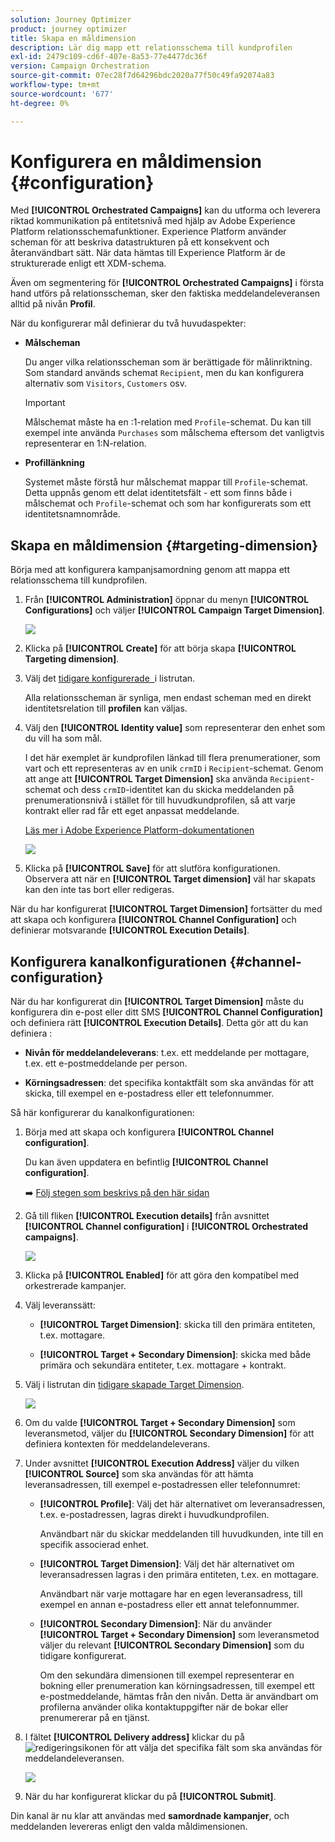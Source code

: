 ```yaml
---
solution: Journey Optimizer
product: journey optimizer
title: Skapa en måldimension
description: Lär dig mapp ett relationsschema till kundprofilen
exl-id: 2479c109-cd6f-407e-8a53-77e4477dc36f
version: Campaign Orchestration
source-git-commit: 07ec28f7d64296bdc2020a77f50c49fa92074a83
workflow-type: tm+mt
source-wordcount: '677'
ht-degree: 0%

---
```



# Konfigurera en måldimension {#configuration}

Med **[!UICONTROL Orchestrated Campaigns]** kan du utforma och leverera riktad kommunikation på entitetsnivå med hjälp av Adobe Experience Platform relationsschemafunktioner. Experience Platform använder scheman för att beskriva datastrukturen på ett konsekvent och återanvändbart sätt. När data hämtas till Experience Platform är de strukturerade enligt ett XDM-schema.

Även om segmentering för **[!UICONTROL Orchestrated Campaigns]** i första hand utförs på relationsscheman, sker den faktiska meddelandeleveransen alltid på nivån **Profil**.

När du konfigurerar mål definierar du två huvudaspekter:

* **Målscheman**

  Du anger vilka relationsscheman som är berättigade för målinriktning. Som standard används schemat `Recipient`, men du kan konfigurera alternativ som `Visitors`, `Customers` osv.

  >[!IMPORTANT]
  >
  > Målschemat måste ha en :1-relation med `Profile`-schemat. Du kan till exempel inte använda `Purchases` som målschema eftersom det vanligtvis representerar en 1:N-relation.

* **Profillänkning**

  Systemet måste förstå hur målschemat mappar till `Profile`-schemat. Detta uppnås genom ett delat identitetsfält - ett som finns både i målschemat och `Profile`-schemat och som har konfigurerats som ett identitetsnamnområde.

## Skapa en måldimension {#targeting-dimension}

Börja med att konfigurera kampanjsamordning genom att mappa ett relationsschema till kundprofilen.

1. Från **[!UICONTROL Administration]** öppnar du menyn **[!UICONTROL Configurations]** och väljer **[!UICONTROL Campaign Target Dimension]**.

   ![](assets/target-dimension-1.png)

1. Klicka på **[!UICONTROL Create]** för att börja skapa **[!UICONTROL Targeting dimension]**.

1. Välj det [tidigare konfigurerade &#x200B; ](gs-schemas.md) i listrutan.

   Alla relationsscheman är synliga, men endast scheman med en direkt identitetsrelation till **profilen** kan väljas.

1. Välj den **[!UICONTROL Identity value]** som representerar den enhet som du vill ha som mål.

   I det här exemplet är kundprofilen länkad till flera prenumerationer, som vart och ett representeras av en unik `crmID` i `Recipient`-schemat. Genom att ange att **[!UICONTROL Target Dimension]** ska använda `Recipient`-schemat och dess `crmID`-identitet kan du skicka meddelanden på prenumerationsnivå i stället för till huvudkundprofilen, så att varje kontrakt eller rad får ett eget anpassat meddelande.

   [Läs mer i Adobe Experience Platform-dokumentationen](https://experienceleague.adobe.com/en/docs/experience-platform/xdm/schema/composition#identity)

   ![](assets/target-dimension-2.png)

1. Klicka på **[!UICONTROL Save]** för att slutföra konfigurationen. Observera att när en **[!UICONTROL Target dimension]** väl har skapats kan den inte tas bort eller redigeras.

När du har konfigurerat **[!UICONTROL Target Dimension]** fortsätter du med att skapa och konfigurera **[!UICONTROL Channel Configuration]** och definierar motsvarande **[!UICONTROL Execution Details]**.

## Konfigurera kanalkonfigurationen {#channel-configuration}

När du har konfigurerat din **[!UICONTROL Target Dimension]** måste du konfigurera din e-post eller ditt SMS **[!UICONTROL Channel Configuration]** och definiera rätt **[!UICONTROL Execution Details]**. Detta gör att du kan definiera :

* **Nivån för meddelandeleverans**: t.ex. ett meddelande per mottagare, t.ex. ett e-postmeddelande per person.

* **Körningsadressen**: det specifika kontaktfält som ska användas för att skicka, till exempel en e-postadress eller ett telefonnummer.

Så här konfigurerar du kanalkonfigurationen:

1. Börja med att skapa och konfigurera **[!UICONTROL Channel configuration]**.

   Du kan även uppdatera en befintlig **[!UICONTROL Channel configuration]**.

   ➡️ [Följ stegen som beskrivs på den här sidan](../email/surface-personalization.md)

1. Gå till fliken **[!UICONTROL Execution details]** från avsnittet **[!UICONTROL Channel configuration]** i **[!UICONTROL Orchestrated campaigns]**.

   ![](assets/target-dimension-3.png)

1. Klicka på **[!UICONTROL Enabled]** för att göra den kompatibel med orkestrerade kampanjer.

1. Välj leveranssätt:

   * **[!UICONTROL Target Dimension]**: skicka till den primära entiteten, t.ex. mottagare.

   * **[!UICONTROL Target + Secondary Dimension]**: skicka med både primära och sekundära entiteter, t.ex. mottagare + kontrakt.

1. Välj i listrutan din [tidigare skapade Target Dimension](#targeting-dimension).

   ![](assets/target-dimension-4.png)

1. Om du valde **[!UICONTROL Target + Secondary Dimension]** som leveransmetod, väljer du **[!UICONTROL Secondary Dimension]** för att definiera kontexten för meddelandeleverans.

1. Under avsnittet **[!UICONTROL Execution Address]** väljer du vilken **[!UICONTROL Source]** som ska användas för att hämta leveransadressen, till exempel e-postadressen eller telefonnumret:

   * **[!UICONTROL Profile]**: Välj det här alternativet om leveransadressen, t.ex. e-postadressen, lagras direkt i huvudkundprofilen.

     Användbart när du skickar meddelanden till huvudkunden, inte till en specifik associerad enhet.

   * **[!UICONTROL Target Dimension]**: Välj det här alternativet om leveransadressen lagras i den primära entiteten, t.ex. en mottagare.

     Användbart när varje mottagare har en egen leveransadress, till exempel en annan e-postadress eller ett annat telefonnummer.

   * **[!UICONTROL Secondary Dimension]**: När du använder **[!UICONTROL Target + Secondary Dimension]** som leveransmetod väljer du relevant **[!UICONTROL Secondary Dimension]** som du tidigare konfigurerat.

     Om den sekundära dimensionen till exempel representerar en bokning eller prenumeration kan körningsadressen, till exempel ett e-postmeddelande, hämtas från den nivån. Detta är användbart om profilerna använder olika kontaktuppgifter när de bokar eller prenumererar på en tjänst.

1. I fältet **[!UICONTROL Delivery address]** klickar du på ![redigeringsikonen](assets/do-not-localize/edit.svg) för att välja det specifika fält som ska användas för meddelandeleveransen.

   ![](assets/target-dimension-4.png)

1. När du har konfigurerat klickar du på **[!UICONTROL Submit]**.

Din kanal är nu klar att användas med **samordnade kampanjer**, och meddelanden levereras enligt den valda måldimensionen.
